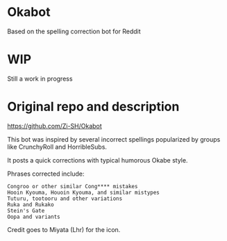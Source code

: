 # Okabot
Based on the spelling correction bot for Reddit

# WIP

Still a work in progress

# Original repo and description
https://github.com/Zi-SH/Okabot

This bot was inspired by several incorrect spellings popularized by groups like CrunchyRoll and HorribleSubs.

It posts a quick corrections with typical humorous Okabe style.

Phrases corrected include:

    Congroo or other similar Cong**** mistakes
    Hooin Kyouma, Houoin Kyouma, and similar mistypes
    Tuturu, tootooru and other variations
    Ruka and Rukako
    Stein's Gate
    Oopa and variants

Credit goes to Miyata (Lhr) for the icon.



